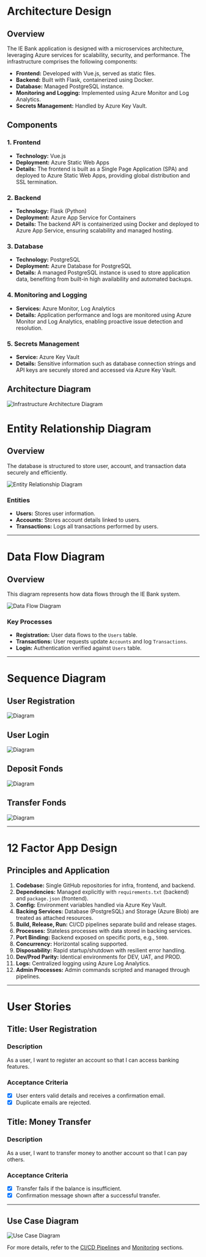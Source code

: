# Architecture Design

## Overview

The IE Bank application is designed with a microservices architecture, leveraging Azure services for scalability, security, and performance. The infrastructure comprises the following components:

- **Frontend:** Developed with Vue.js, served as static files.
- **Backend:** Built with Flask, containerized using Docker.
- **Database:** Managed PostgreSQL instance.
- **Monitoring and Logging:** Implemented using Azure Monitor and Log Analytics.
- **Secrets Management:** Handled by Azure Key Vault.

## Components

### 1. Frontend

- **Technology:** Vue.js
- **Deployment:** Azure Static Web Apps
- **Details:** The frontend is built as a Single Page Application (SPA) and deployed to Azure Static Web Apps, providing global distribution and SSL termination.

### 2. Backend

- **Technology:** Flask (Python)
- **Deployment:** Azure App Service for Containers
- **Details:** The backend API is containerized using Docker and deployed to Azure App Service, ensuring scalability and managed hosting.

### 3. Database

- **Technology:** PostgreSQL
- **Deployment:** Azure Database for PostgreSQL
- **Details:** A managed PostgreSQL instance is used to store application data, benefiting from built-in high availability and automated backups.

### 4. Monitoring and Logging

- **Services:** Azure Monitor, Log Analytics
- **Details:** Application performance and logs are monitored using Azure Monitor and Log Analytics, enabling proactive issue detection and resolution.

### 5. Secrets Management

- **Service:** Azure Key Vault
- **Details:** Sensitive information such as database connection strings and API keys are securely stored and accessed via Azure Key Vault.

## Architecture Diagram

![Infrastructure Architecture Diagram](img/architecture.png)

# Entity Relationship Diagram

## Overview
The database is structured to store user, account, and transaction data securely and efficiently.

![Entity Relationship Diagram](img/er.png)

### Entities
- **Users:** Stores user information.
- **Accounts:** Stores account details linked to users.
- **Transactions:** Logs all transactions performed by users.
---

# Data Flow Diagram

## Overview
This diagram represents how data flows through the IE Bank system.

![Data Flow Diagram](img/flow.png)

### Key Processes
- **Registration:** User data flows to the `Users` table.
- **Transactions:** User requests update `Accounts` and log `Transactions`.
- **Login:** Authentication verified against `Users` table.
---

# Sequence Diagram

## User Registration

![Diagram](img/user_registration.png)

## User Login

![Diagram](img/user_login.png)

## Deposit Fonds

![Diagram](img/deposit_fonds.png)

## Transfer Fonds

![Diagram](img/transfer_fonds.png)

---

# 12 Factor App Design

## Principles and Application

1. **Codebase:** Single GitHub repositories for infra, frontend, and backend.
2. **Dependencies:** Managed explicitly with `requirements.txt` (backend) and `package.json` (frontend).
3. **Config:** Environment variables handled via Azure Key Vault.
4. **Backing Services:** Database (PostgreSQL) and Storage (Azure Blob) are treated as attached resources.
5. **Build, Release, Run:** CI/CD pipelines separate build and release stages.
6. **Processes:** Stateless processes with data stored in backing services.
7. **Port Binding:** Backend exposed on specific ports, e.g., `5000`.
8. **Concurrency:** Horizontal scaling supported.
9. **Disposability:** Rapid startup/shutdown with resilient error handling.
10. **Dev/Prod Parity:** Identical environments for DEV, UAT, and PROD.
11. **Logs:** Centralized logging using Azure Log Analytics.
12. **Admin Processes:** Admin commands scripted and managed through pipelines.

---

# User Stories

## Title: User Registration
### Description
As a user, I want to register an account so that I can access banking features.

### Acceptance Criteria
- [X] User enters valid details and receives a confirmation email.
- [X] Duplicate emails are rejected.

## Title: Money Transfer
### Description
As a user, I want to transfer money to another account so that I can pay others.

### Acceptance Criteria
- [X] Transfer fails if the balance is insufficient.
- [X] Confirmation message shown after a successful transfer.
---

## Use Case Diagram

![Use Case Diagram](img/usecase.png)

For more details, refer to the [CI/CD Pipelines](ci-cd.md) and [Monitoring](monitoring.md) sections.